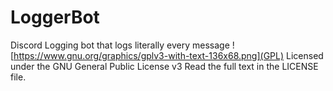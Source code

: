 # LoggerBot
Discord Logging bot that logs literally every message
![https://www.gnu.org/graphics/gplv3-with-text-136x68.png](GPL)
Licensed under the GNU General Public License v3
Read the full text in the LICENSE file.